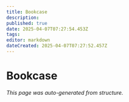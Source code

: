 ```yaml
---
title: Bookcase
description: 
published: true
date: 2025-04-07T07:27:54.453Z
tags: 
editor: markdown
dateCreated: 2025-04-07T07:27:52.457Z
---
```


# Bookcase

*This page was auto-generated from structure.*